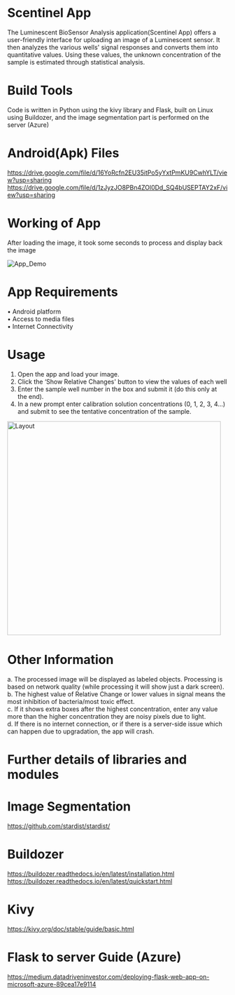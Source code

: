 # Scentinel App
The Luminescent BioSensor Analysis application(Scentinel App) offers a user-friendly interface for uploading an image of a Luminescent sensor. It then analyzes the various wells' signal responses and converts them into quantitative values. Using these values, the unknown concentration of the sample is estimated through statistical analysis.

# Build Tools
Code is written in Python using the kivy library and Flask, built on Linux using Buildozer, and the image segmentation part is performed on the server (Azure)

# Android(Apk) Files
https://drive.google.com/file/d/16YoRcfn2EU35itPo5yYxtPmKU9CwhYLT/view?usp=sharing<br />
https://drive.google.com/file/d/1zJyzJO8PBn4ZOl0Dd_SQ4bUSEPTAY2xF/view?usp=sharing<br />

# Working of App
After loading the image, it took some seconds to process and display back the image

![App_Demo](https://github.com/faisalnazir1213/Scentinel/assets/66552427/a5c7b491-dbb9-49b3-aa06-1b96dd588ee3)<br />

# App Requirements<br />

•	Android platform<br />
•	Access to media files<br />
•	Internet Connectivity<br />

# Usage

1. Open the app and load your image.
2. Click the ‘Show Relative Changes' button to view the values of each well
3. Enter the sample well number in the box and submit it (do this only at the end).
4. In a new prompt enter calibration solution concentrations (0, 1, 2, 3, 4...) and submit to see the tentative concentration of the sample.


<img width="488" alt="Layout" src="https://github.com/faisalnazir1213/Scentinel/assets/66552427/efc473a9-5feb-4d12-8b1d-bc5a579b997b">

# Other Information
a. The processed image will be displayed as labeled objects. Processing is based on network quality (while processing it will show just a dark screen).<br />
b. The highest value of Relative Change or lower values in signal means the most inhibition of bacteria/most toxic effect.<br />
c. If it shows extra boxes after the highest concentration, enter any value more than the higher concentration they are noisy pixels due to light. <br />
d. If there is no internet connection, or if there is a server-side issue which can happen due to upgradation, the app will crash.<br />


# Further details of libraries and modules

# Image Segmentation
https://github.com/stardist/stardist/

# Buildozer
https://buildozer.readthedocs.io/en/latest/installation.html <br />
https://buildozer.readthedocs.io/en/latest/quickstart.html  <br />

# Kivy 
https://kivy.org/doc/stable/guide/basic.html

# Flask to server Guide (Azure)
https://medium.datadriveninvestor.com/deploying-flask-web-app-on-microsoft-azure-89cea17e9114


